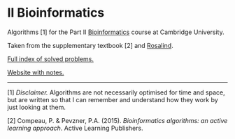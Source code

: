 # II Bioinformatics

Algorithms [1] for the Part II [Bioinformatics](https://www.cl.cam.ac.uk/teaching/1920/Bioinfo/) course at Cambridge University.

Taken from the supplementary textbook [2] and [Rosalind](http://rosalind.info/problems/list-view/?location=bioinformatics-textbook-track).

[Full index of solved problems.](https://github.com/kamilest/cst-ii-bioinformatics/blob/master/rosalind_index.md)

[Website with notes.](https://kamilest.github.io/cst-ii-bioinformatics/)

--------------
[1] *Disclaimer.* Algorithms are not necessarily optimised for time and space, but are written so that I can remember and understand how they work by just looking at them.

[2] Compeau, P. & Pevzner, P.A. (2015). *Bioinformatics algorithms: an active learning approach*. Active Learning Publishers.
